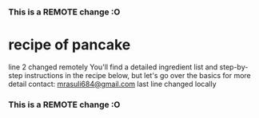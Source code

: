 ### This is a REMOTE change :O
# recipe of pancake
line 2 changed remotely
You'll find a detailed ingredient list and step-by-step instructions in the recipe below, but let's go over the basics
for more detail contact: mrasuli684@gmail.com
last line changed locally
### This is a REMOTE change :O

